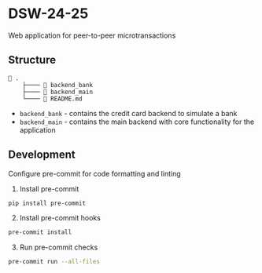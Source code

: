 # DSW-24-25
Web application for peer-to-peer microtransactions

## Structure
```
📂 .
    ├──── 📂 backend_bank
    ├──── 📂 backend_main
    └──── 📄 README.md
```
* `backend_bank` - contains the credit card backend to simulate a bank
* `backend_main` - contains the main backend with core functionality for the application

## Development

Configure pre-commit for code formatting and linting

1. Install pre-commit
```bash
pip install pre-commit
```

2. Install pre-commit hooks
```bash
pre-commit install
```

3. Run pre-commit checks
```bash
pre-commit run --all-files
```
